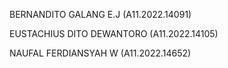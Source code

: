 BERNANDITO GALANG E.J (A11.2022.14091)

EUSTACHIUS DITO DEWANTORO (A11.2022.14105)

NAUFAL FERDIANSYAH W (A11.2022.14652)

